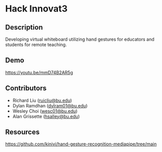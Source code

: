 # Hack Innovat3

## Description
Developing virtual whiteboard utilizing hand gestures for educators and students for remote teaching.

## Demo
https://youtu.be/mmD74B2AR5g

## Contributors
- Richard Liu (ruicliu@bu.edu)
- Dylan Ramdhan (dylram01@bu.edu)
- Wesley Choi (wesc01@bu.edu)
- Alan Grissette (hsalley@bu.edu)

## Resources
https://github.com/kinivi/hand-gesture-recognition-mediapipe/tree/main